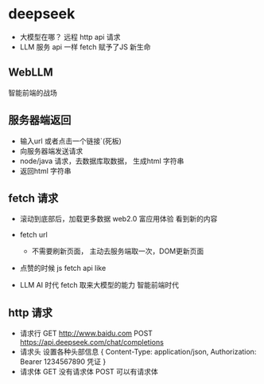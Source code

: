 # deepseek
- 大模型在哪？
  远程
  http api 请求
- LLM 服务
  api 一样
  fetch 赋予了JS 新生命

## WebLLM
智能前端的战场

## 服务器端返回
- 输入url 或者点击一个链接`(死板)
- 向服务器端发送请求
- node/java 请求，去数据库取数据， 生成html 字符串
- 返回html 字符串

## fetch 请求
- 滚动到底部后，加载更多数据 web2.0 富应用体验
  看到新的内容
- fetch url
    - 不需要刷新页面， 主动去服务端取一次，DOM更新页面
- 点赞的时候
  js fetch api like

- LLM AI 时代
  fetch 取来大模型的能力 智能前端时代

## http 请求
  - 请求行  GET http://www.baidu.com
    POST https://api.deepseek.com/chat/completions
  - 请求头
    设置各种头部信息
    {
      Content-Type: application/json,
      Authorization: Bearer 1234567890 凭证
    }
  - 请求体
    GET 没有请求体
    POST 可以有请求体